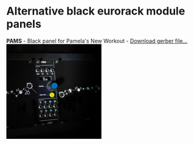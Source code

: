 <h1>Alternative black eurorack module panels</h1>

**PAMS** - Black panel for Pamela's New Workout  - [Download gerber file...](https://github.com/maasijam/eurorack/tree/master/Misc/ModulePanels/Pams/)<br />
![maasijam pams](Images/pams.jpg)

